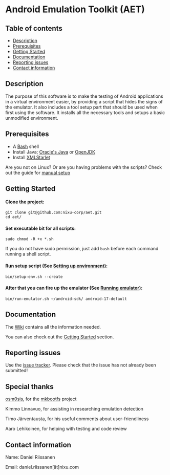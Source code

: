 # Android Emulation Toolkit (AET) #

## Table of contents ##
* [Description](#description)
* [Prerequisites](#prerequisites)
* [Getting Started](#getting-started)
* [Documentation](#documentation)
* [Reporting issues](#reporting-issues)
* [Contact information](#contact-information)


## Description ##
The purpose of this software is to make the testing of Android applications in
a virtual environment easier, by providing a script that hides the signs of
the emulator. It also includes a tool setup part that should be used when first
using the software. It installs all the necessary tools and setups a basic
unmodified environment.


## Prerequisites ##
* A [Bash][1] shell
* Install Java; [Oracle's Java][2] or [OpenJDK][3]
* Install [XMLStarlet][4]

Are you not on Linux? Or are you having problems with the scripts? Check out the
guide for [manual setup][5]

## Getting Started ##
#### Clone the project: ####
```
git clone git@github.com:nixu-corp/aet.git
cd aet/
```

#### Set executable bit for all scripts: ####
```
sudo chmod -R +x *.sh
```
If you do not have sudo permission, just add `bash` before each command running a shell script.

#### Run setup script (See [Setting up environment][6]): ####
```
bin/setup-env.sh --create
```

#### After that you can fire up the emulator (See [Running emulator][8]): ####
```
bin/run-emulator.sh ~/android-sdk/ android-17-default
```


## Documentation ##
The [Wiki][10] contains all the information needed.

You can also check out the [Getting Started](#getting-started) section.


## Reporting issues ##
Use the [issue tracker][11]. Please check that the issue has not already
been submitted!


## Special thanks ##
[osm0sis][12], for the [mkbootfs][13] project

Kimmo Linnavuo, for assisting in researching emulation detection

Timo Järventausta, for his useful comments about user-friendliness

Aaro Lehikoinen, for helping with testing and code review


## Contact information ##

Name:   Daniel Riissanen

Email:  daniel.riissanen[ät]nixu.com

<!--- Links -->
[1]: https://en.wikipedia.org/wiki/Bash_%28Unix_shell%29
[2]: http://java.com/en/download/
[3]: http://openjdk.java.net/install/
[4]: http://xmlstar.sourceforge.net/download.php
[5]: https://github.com/nixu-corp/aet/wiki/Manual-setup
[6]: https://github.com/nixu-corp/aet/wiki/Setting-up-environment
[8]: https://github.com/nixu-corp/aet/wiki/Running-the-emulator
[9]: https://github.com/nixu-corp/aet/wiki/Examples
[10]: https://github.com/nixu-corp/aet/wiki
[11]: https://github.com/nixu-corp/aet/issues
[12]: https://github.com/osm0sis
[13]: https://github.com/osm0sis/mkbootfs
